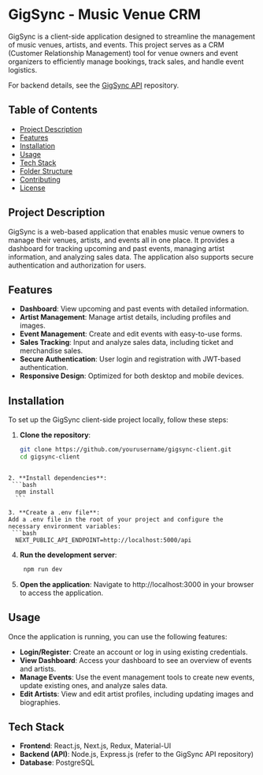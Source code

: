# GigSync - Music Venue CRM

GigSync is a client-side application designed to streamline the management of music venues, artists, and events. This project serves as a CRM (Customer Relationship Management) tool for venue owners and event organizers to efficiently manage bookings, track sales, and handle event logistics.

For backend details, see the [GigSync API](https://github.com/xeviert/gigsync-api) repository.


## Table of Contents

- [Project Description](#project-description)
- [Features](#features)
- [Installation](#installation)
- [Usage](#usage)
- [Tech Stack](#tech-stack)
- [Folder Structure](#folder-structure)
- [Contributing](#contributing)
- [License](#license)

## Project Description

GigSync is a web-based application that enables music venue owners to manage their venues, artists, and events all in one place. It provides a dashboard for tracking upcoming and past events, managing artist information, and analyzing sales data. The application also supports secure authentication and authorization for users.

## Features

- **Dashboard**: View upcoming and past events with detailed information.
- **Artist Management**: Manage artist details, including profiles and images.
- **Event Management**: Create and edit events with easy-to-use forms.
- **Sales Tracking**: Input and analyze sales data, including ticket and merchandise sales.
- **Secure Authentication**: User login and registration with JWT-based authentication.
- **Responsive Design**: Optimized for both desktop and mobile devices.

## Installation

To set up the GigSync client-side project locally, follow these steps:

1. **Clone the repository**:
   ```bash
   git clone https://github.com/yourusername/gigsync-client.git
   cd gigsync-client
  ```

2. **Install dependencies**:
   ```bash
    npm install
    ```

3. **Create a .env file**:
Add a .env file in the root of your project and configure the necessary environment variables:
   ```bash
    NEXT_PUBLIC_API_ENDPOINT=http://localhost:5000/api
  ```
  
4. **Run the development server**:
   ```bash
    npm run dev
    ```
  
5. **Open the application**:
Navigate to http://localhost:3000 in your browser to access the application.

## Usage
Once the application is running, you can use the following features:

- **Login/Register**: Create an account or log in using existing credentials.
- **View Dashboard**: Access your dashboard to see an overview of events and artists.
- **Manage Events**: Use the event management tools to create new events, update existing ones, and analyze sales data.
- **Edit Artists**: View and edit artist profiles, including updating images and biographies.

## Tech Stack
- **Frontend**: React.js, Next.js, Redux, Material-UI
- **Backend (API)**: Node.js, Express.js (refer to the GigSync API repository)
- **Database**: PostgreSQL
